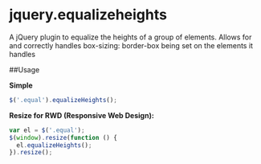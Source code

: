 # jquery.equalizeheights
A jQuery plugin to equalize the heights of a group of elements. Allows for and correctly handles box-sizing: border-box being set on the elements it handles

##Usage

**Simple**
```javascript
$('.equal').equalizeHeights();
```

**Resize for RWD (Responsive Web Design):**
```javascript
var el = $('.equal');
$(window).resize(function () {
  el.equalizeHeights();
}).resize();
```
